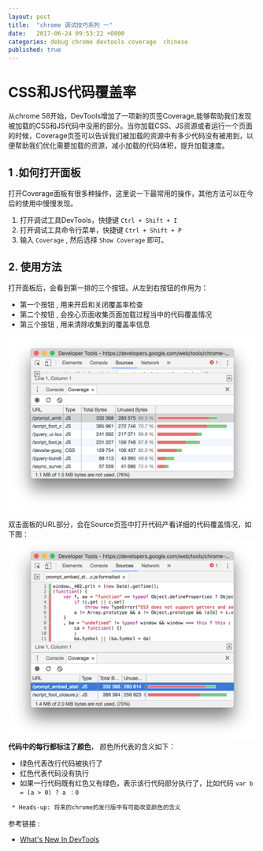 ```yaml
---
layout: post
title:  "chrome 调试技巧系列 一"
date:   2017-06-24 09:53:22 +0800
categories: debug chrome devtools coverage  chinese
published: true
---
```


# CSS和JS代码覆盖率
从chrome 58开始，DevTools增加了一项新的页签Coverage,能够帮助我们发现被加载的CSS和JS代码中没用的部分。当你加载CSS、JS资源或者运行一个页面的时候，Coverage页签可以告诉我们被加载的资源中有多少代码没有被用到，以便帮助我们优化需要加载的资源，减小加载的代码体积，提升加载速度。

## 1 .如何打开面板
打开Coverage面板有很多种操作，这里说一下最常用的操作，其他方法可以在今后的使用中慢慢发现。
1. 打开调试工具DevTools，快捷键 `Ctrl + Shift + I`
2. 打开调试工具命令行菜单，快捷键 `Ctrl + Shift + P`
3. 输入 `Coverage` , 然后选择 `Show Coverage` 即可。

## 2. 使用方法
打开面板后，会看到第一排的三个按钮。从左到右按钮的作用为：　

* 第一个按钮 , 用来开启和关闭覆盖率检查
* 第二个按钮 , 会拴心页面收集页面加载过程当中的代码覆盖情况
* 第三个按钮 , 用来清除收集到的覆盖率信息

![image](/assets/img/coverage.png)

双击面板的URL部分，会在Source页签中打开代码产看详细的代码覆盖情况，如下图：  
![image](/assets/img/coverage-breakdown.png)
 __代码中的每行都标注了颜色__， 颜色所代表的含义如下：
 
 - 绿色代表改行代码被执行了
 - 红色代表代码没有执行
 - 如果一行代码既有红色又有绿色，表示该行代码部分执行了，比如代码 `var b = (a > 0) ? a ：0`  

 ~~~txt
  * Heads-up: 将来的chrome的发行版中有可能改变颜色的含义
 ~~~
 
参考链接 :  

* [What's New In DevTools ](https://developers.google.com/web/updates/2017/04/devtools-release-notes#coverage)
 